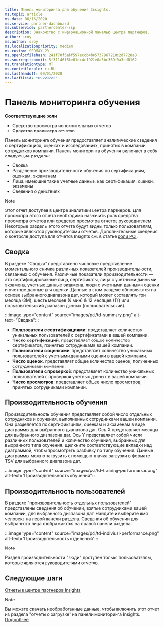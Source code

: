 ```yaml
---
title: Панель мониторинга для обучения Insights.
ms.topic: article
ms.date: 06/16/2020
ms.service: partner-dashboard
ms.subservice: partnercenter-csp
description: Знакомство с информационной панелью центра партнеров.
author: sroy
ms.author: sroy
ms.localizationpriority: medium
ms.custom: SEOMAY.20
ms.openlocfilehash: 241f70f5abf597eccb4b85737967210c2d7728a8
ms.sourcegitcommit: 5f31146f50e01dc4c1922e0a5bc369f0a3cd8162
ms.translationtype: MT
ms.contentlocale: ru-RU
ms.lasthandoff: 09/01/2020
ms.locfileid: "89220722"
---
```

# <a name="trainings-dashboard"></a>Панель мониторинга обучения

**Соответствующие роли**
- Средство просмотра исполнительных отчетов
- Средство просмотра отчетов

Панель мониторинга обучения предоставляет аналитические сведения о сертификациях, оценках и исследованиях, принятых в компании сотрудников компании. Панель мониторинга обучения включает в себя следующие разделы:

- Сводка
- Разделение производительности обучения по сертификациям, оценкам, экзаменам
- Лица, имеющие такие учетные данные, как сертификация, оценки, экзамены
- Сведения о действиях

>[!NOTE] 
>Этот отчет доступен в центре аналитики центра партнеров. Для просмотра этого отчета необходимо назначить роль средства просмотра отчетов или средство просмотра отчетов руководителем. Некоторые разделы этого отчета будут видны только пользователям, которые являются руководителями отчетов. Дополнительные сведения о контроле доступа для отчетов Insights см. в статье [роли PCI](pci-roles.md).

## <a name="summary"></a>Сводка

В разделе "Сводка" представлено числовое представление моментального снимка различных показателей производительности, связанных с обучения. Различные показатели производительности — это сертифицированные лица, сертификаты, лица с учетными данными экзамена, учетные данные экзамена, люди с учетными данными оценки и учетные данные для оценки. Данные в этом разделе обновляются на основе выбранного диапазона дат, который может составлять три месяца (3M), шесть месяцев (6 мин) & 12 месяцев (1Y) или пользовательский диапазон данных (пользовательский). 

:::image type="content" source="images/pci/td-summary.png" alt-text="Сводка":::

- **Пользователи с сертификациями**: представляет количество уникальных пользователей с сертификатами в вашей компании.
- **Число сертификаций**: представляет общее количество сертификатов, принятых сотрудниками вашей компании.
- **Пользователи с оценками**: представляет количество уникальных пользователей с учетными данными оценки в вашей компании. 
- **Число оценок**. представляет общее количество оценок, полученных сотрудниками компании.
- **Пользователи с проверкой**: представляет количество уникальных пользователей с проверкой учетных данных в вашей компании. 
- **Число просмотров**: представляет общее число просмотров, принятых сотрудниками компании.

## <a name="training-performance"></a>Производительность обучения

Производительность обучения представляет собой число отдельных сотрудников и обучения, выполненных сотрудниками вашей компании. Она разделяется по сертификациям, оценкам и экзаменам в виде диаграммы для выбранного диапазона дат. Ось X представляет месяцы для выбранного диапазона дат. Ось Y представляет собой число различных пользователей и количество обучения, выбранных для выбранного типа обучения. Щелкните соответствующие вкладки над диаграммой, чтобы просмотреть разбивку по типу обучения. Данные диаграммы можно загрузить с помощью значка загрузки в формате TSV для выбранного диапазона дат.

:::image type="content" source="images/pci/td-training-performance.png" alt-text="Производительность обучения":::

## <a name="individuals-performance"></a>Производительность пользователей

В разделе "производительность отдельных пользователей" представлены сведения об обучении, взятые сотрудниками вашей компании, для выбранного диапазона дат. Найдите и выберите имя человека на левой панели раздела. Сведения об обучении для выбранного лица отображаются на правой панели раздела.

:::image type="content" source="images/pci/td-indiviual-performance.png" alt-text="Производительность отдельный":::

>[!NOTE] 
> Раздел производительности "люди" доступен только пользователям, которые являются руководителями отчетов. 

## <a name="next-steps"></a>Следующие шаги

[Отчеты в центре партнеров Insights](partner-center-insights.md)

>[!NOTE] 
> Вы можете скачать необработанные данные, чтобы включить этот отчет из раздела "отчеты о загрузке" на панели мониторинга Insights. [Подробнее](pci-download-reports.md)